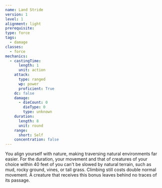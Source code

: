 ```yaml
---
name: Land Stride
version: 1
level: 1
alignment: light
prerequisite: 
type: force
tags:
  - damage
classes:
  - force
mechanics:
  - castingTime:
      length: 1
      unit: action
    attack:
      type: ranged
      wp: power
      proficient: True
    dc: false
    damage:
      - dieCount: 0
        dieType: 0
        type: unknown
    duration:
      length: 8
      unit: round
    range:
      short: Self
    concentration: false
---
```

You align yourself with nature, making traversing natural environments far easier. For the duration, your movement and that of creatures of your choice within 40 feet of you can't be slowed by natural terrain, such as mud, rocky ground, vines, or tall grass. Climbing still costs double normal movement. A creature that receives this bonus leaves behind no traces of its passage.
    